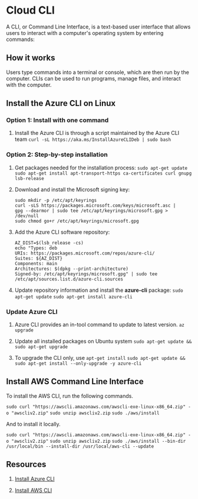# Cloud CLI

A CLI, or Command Line Interface, is a text-based user interface that allows users to interact with a computer's operating system by entering commands:

## How it works
Users type commands into a terminal or console, which are then run by the computer.
CLIs can be used to run programs, manage files, and interact with the computer.

## Install the Azure CLI on Linux

### Option 1: Install with one command
1. Install the Azure CLI is through a script maintained by the Azure CLI team
    `curl -sL https://aka.ms/InstallAzureCLIDeb | sudo bash`

### Option 2: Step-by-step installation
1. Get packages needed for the installation process:
    `sudo apt-get update`
    `sudo apt-get install apt-transport-https ca-certificates curl gnupg lsb-release`

2. Download and install the Microsoft signing key:
    ```
    sudo mkdir -p /etc/apt/keyrings
    curl -sLS https://packages.microsoft.com/keys/microsoft.asc |
    gpg --dearmor | sudo tee /etc/apt/keyrings/microsoft.gpg > /dev/null
    sudo chmod go+r /etc/apt/keyrings/microsoft.gpg
    ```
3. Add the Azure CLI software repository:
    ```
    AZ_DIST=$(lsb_release -cs)
    echo "Types: deb
    URIs: https://packages.microsoft.com/repos/azure-cli/
    Suites: ${AZ_DIST}
    Components: main
    Architectures: $(dpkg --print-architecture)
    Signed-by: /etc/apt/keyrings/microsoft.gpg" | sudo tee /etc/apt/sources.list.d/azure-cli.sources
    ```
4. Update repository information and install the **azure-cli** package:
    `sudo apt-get update`
    `sudo apt-get install azure-cli`

### Update Azure CLI
1. Azure CLI provides an in-tool command to update to latest version.
    `az upgrade`

2. Update all installed packages on Ubuntu system
    `sudo apt-get update && sudo apt-get upgrade`

3. To upgrade the CLI only, use `apt-get install`
    `sudo apt-get update && sudo apt-get install --only-upgrade -y azure-cli`


## Install AWS Command Line Interface

To install the AWS CLI, run the following commands.

`sudo curl "https://awscli.amazonaws.com/awscli-exe-linux-x86_64.zip" -o "awscliv2.zip"`
`sudo unzip awscliv2.zip`
`sudo ./aws/install`

And to install it locally.

`sudo curl "https://awscli.amazonaws.com/awscli-exe-linux-x86_64.zip" -o "awscliv2.zip"`
`sudo unzip awscliv2.zip`
`sudo ./aws/install --bin-dir /usr/local/bin --install-dir /usr/local/aws-cli --update`


## Resources

1. [Install Azure CLI](https://learn.microsoft.com/en-us/cli/azure/install-azure-cli-linux?pivots=apt)

2. [Install AWS CLI](https://docs.aws.amazon.com/cli/latest/userguide/getting-started-install.html)